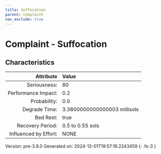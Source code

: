 ```yaml
---
title: Suffocation
parent: Complaint
nav_exclude: true
---
```

# Complaint - Suffocation

## Characteristics

| Attribute      | Value |
|--------:|:------|
|Seriousness:|80|
|Performance Impact:|0.2|
|Probability:|0.0|
|Degrade Time:|3.3800000000000003 millisols|
|Bed Rest:|true|
|Recovery Period:|0.5 to 0.55 sols|
|Influenced by Effort:|NONE|
 

Version: pre-3.9.0 Generated on: 2024-12-01T19:57:19.2243459
{: .fs-3 }